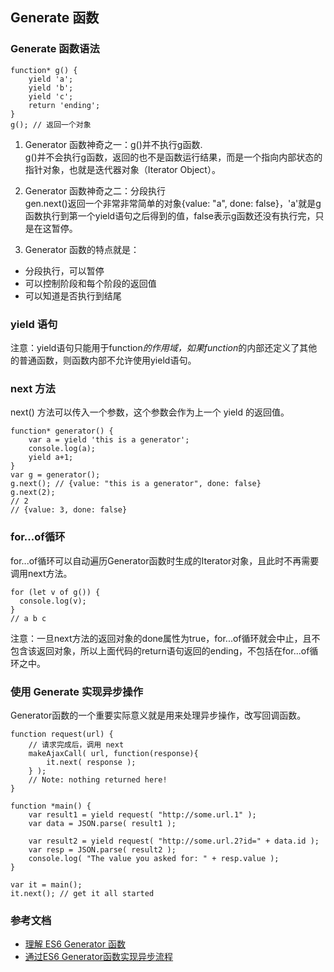 ## Generate 函数

### Generate 函数语法
```
function* g() {
    yield 'a';
    yield 'b';
    yield 'c';
    return 'ending';
}
g(); // 返回一个对象
```

1. Generator 函数神奇之一：g()并不执行g函数.  
g()并不会执行g函数，返回的也不是函数运行结果，而是一个指向内部状态的指针对象，也就是迭代器对象（Iterator Object）。

2. Generator 函数神奇之二：分段执行  
gen.next()返回一个非常非常简单的对象{value: "a", done: false}，'a'就是g函数执行到第一个yield语句之后得到的值，false表示g函数还没有执行完，只是在这暂停。

3. Generator 函数的特点就是：
- 分段执行，可以暂停
- 可以控制阶段和每个阶段的返回值
- 可以知道是否执行到结尾

### yield 语句
注意：yield语句只能用于function*的作用域，如果function*的内部还定义了其他的普通函数，则函数内部不允许使用yield语句。

### next 方法
next() 方法可以传入一个参数，这个参数会作为上一个 yield 的返回值。
```
function* generator() {
    var a = yield 'this is a generator';
    console.log(a);
    yield a+1;
}
var g = generator();
g.next(); // {value: "this is a generator", done: false}
g.next(2);
// 2
// {value: 3, done: false}
```

### for...of循环
for...of循环可以自动遍历Generator函数时生成的Iterator对象，且此时不再需要调用next方法。
```
for (let v of g()) {
  console.log(v);
}
// a b c
```
注意：一旦next方法的返回对象的done属性为true，for...of循环就会中止，且不包含该返回对象，所以上面代码的return语句返回的ending，不包括在for...of循环之中。

### 使用 Generate 实现异步操作
Generator函数的一个重要实际意义就是用来处理异步操作，改写回调函数。
```
function request(url) {
    // 请求完成后，调用 next
    makeAjaxCall( url, function(response){
        it.next( response );
    } );
    // Note: nothing returned here!
}

function *main() {
    var result1 = yield request( "http://some.url.1" );
    var data = JSON.parse( result1 );

    var result2 = yield request( "http://some.url.2?id=" + data.id );
    var resp = JSON.parse( result2 );
    console.log( "The value you asked for: " + resp.value );
}

var it = main();
it.next(); // get it all started
```

### 参考文档
- [理解 ES6 Generator 函数](https://www.jianshu.com/p/e0778b004596)
- [通过ES6 Generator函数实现异步流程](https://segmentfault.com/a/1190000010744559)